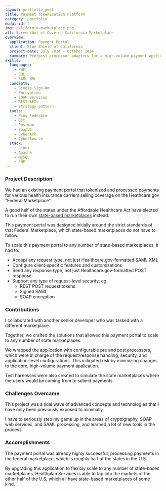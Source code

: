 ```yaml
---
layout: portfolio_post
title: Payment Tokenization Platform
category: portfolio
modal-id: 4
img: california-marketplace.png
alt: Screenshot of Covered California Marketplace
overview:
  application: Payment Portal
  client: Blue Shield of California
  project-date: July 2014 - October 2014
  summary: Pre/post processor adapters for a high-volume payment application used on healthcare.gov, allowing it to scale out to state marketplaces as well. 
skills:
  languages:
    - PHP
    - SQL
    - SAML XML
  concepts:
    - Single Sign-On
    - Encryption
    - SOAP Services
    - REST APIs
    - Strategy pattern
  tools:
    - Ping Federate
    - Git
    - Postman
    - SoapUI
    - CyberArk
    - CyberSource
  stack:
    - Linux
    - Apache
    - MySQL
    - PHP
---
```


### Project Description

We had an existing payment portal that tokenized and processed payments for various health insurance carriers selling coverage on the Heathcare.gov "Federal Marketplace".

A good half of the states under the Affordable Healthcare Act have elected to run their own [state-based marketplaces](http://kff.org/health-reform/state-indicator/state-health-insurance-marketplace-types/) instead.

This payment portal was designed initially around the strict standards of that Federal Marketplace, which state-based marketplaces do not have to follow.

To scale this payment portal to any number of state-based marketplaces, it had to:

- Accept any request type, not just Healthcare.gov-formatted SAML XML
- Configure client-specific features and customizations
- Send any response type, not just Healthcare.gov-formatted POST response
- Support any type of request-level security, eg:
  - REST POST request tokens
  - Signed SAML
  - SOAP encryption

### Contributions

I collaborated with another senior developer who was tasked with a different marketplace.

Together, we crafted the solutions that allowed this payment portal to scale to any number of state marketplaces.

We wrapped the application with configurable pre and post processors, which were in charge of the request/response handling, security, and application-level configurations. This mitigated risk by minimizing changes to the core, high-volume payment application.

Test harnesses were also created to simulate the state marketplaces where the users would be coming from to submit payments.

### Challenges Overcame

This project was a tidal wave of advanced concepts and technologies that I have only been previously exposed to minimally.

I have to seriously step my game up in the areas of cryptography, SOAP web services, and SAML processing, and learned a lot of new tools in the process.

### Accomplishments

The payment portal was already highly successful, processing payments in the federal marketplace, which is roughly half of the states in the U.S.

By upgrading this application to flexibly scale to any number of state-based marketplaces, Healthplan Services is able to tap into the markets of the other half of the U.S, which all have state-based marketplaces of some kind.
